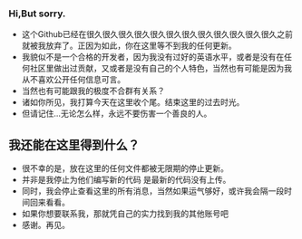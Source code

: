 
### Hi,But sorry.
- 这个Github已经在很久很久很久很久很久很久很久很久很久很久很久很久之前就被我放弃了。正因为如此，你在这里等不到我的任何更新。
- 我貌似不是一个合格的开发者，因为我没有过好的英语水平，或者是没有在任何社区里做出过贡献，又或者是没有自己的个人特色，当然也有可能是因为我从不喜欢公开任何信息可言。
- 当然也有可能跟我的极度不合群有关系？
- 诸如你所见，我打算今天在这里收个尾。结束这里的过去时光。
- 但请记住...无论怎么样，永远不要伤害一个善良的人。

## 我还能在这里得到什么？
- 很不幸的是，放在这里的任何文件都被无限期的停止更新。
- 并非是我停止为他们编写新的代码 是最新的代码没有上传。
- 同时，我会停止查看这里的所有消息，当然如果运气够好，或许我会隔一段时间回来看看。
- 如果你想要联系我，那就凭自己的实力找到我的其他账号吧
- 感谢。再见。
